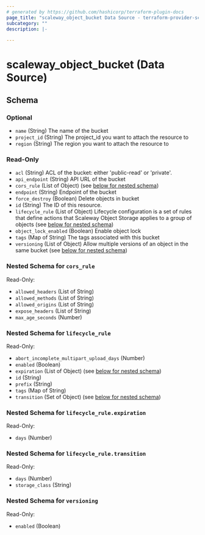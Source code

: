 ```yaml
---
# generated by https://github.com/hashicorp/terraform-plugin-docs
page_title: "scaleway_object_bucket Data Source - terraform-provider-scaleway"
subcategory: ""
description: |-
  
---
```


# scaleway_object_bucket (Data Source)





<!-- schema generated by tfplugindocs -->
## Schema

### Optional

- `name` (String) The name of the bucket
- `project_id` (String) The project_id you want to attach the resource to
- `region` (String) The region you want to attach the resource to

### Read-Only

- `acl` (String) ACL of the bucket: either 'public-read' or 'private'.
- `api_endpoint` (String) API URL of the bucket
- `cors_rule` (List of Object) (see [below for nested schema](#nestedatt--cors_rule))
- `endpoint` (String) Endpoint of the bucket
- `force_destroy` (Boolean) Delete objects in bucket
- `id` (String) The ID of this resource.
- `lifecycle_rule` (List of Object) Lifecycle configuration is a set of rules that define actions that Scaleway Object Storage applies to a group of objects (see [below for nested schema](#nestedatt--lifecycle_rule))
- `object_lock_enabled` (Boolean) Enable object lock
- `tags` (Map of String) The tags associated with this bucket
- `versioning` (List of Object) Allow multiple versions of an object in the same bucket (see [below for nested schema](#nestedatt--versioning))

<a id="nestedatt--cors_rule"></a>
### Nested Schema for `cors_rule`

Read-Only:

- `allowed_headers` (List of String)
- `allowed_methods` (List of String)
- `allowed_origins` (List of String)
- `expose_headers` (List of String)
- `max_age_seconds` (Number)


<a id="nestedatt--lifecycle_rule"></a>
### Nested Schema for `lifecycle_rule`

Read-Only:

- `abort_incomplete_multipart_upload_days` (Number)
- `enabled` (Boolean)
- `expiration` (List of Object) (see [below for nested schema](#nestedobjatt--lifecycle_rule--expiration))
- `id` (String)
- `prefix` (String)
- `tags` (Map of String)
- `transition` (Set of Object) (see [below for nested schema](#nestedobjatt--lifecycle_rule--transition))

<a id="nestedobjatt--lifecycle_rule--expiration"></a>
### Nested Schema for `lifecycle_rule.expiration`

Read-Only:

- `days` (Number)


<a id="nestedobjatt--lifecycle_rule--transition"></a>
### Nested Schema for `lifecycle_rule.transition`

Read-Only:

- `days` (Number)
- `storage_class` (String)



<a id="nestedatt--versioning"></a>
### Nested Schema for `versioning`

Read-Only:

- `enabled` (Boolean)
